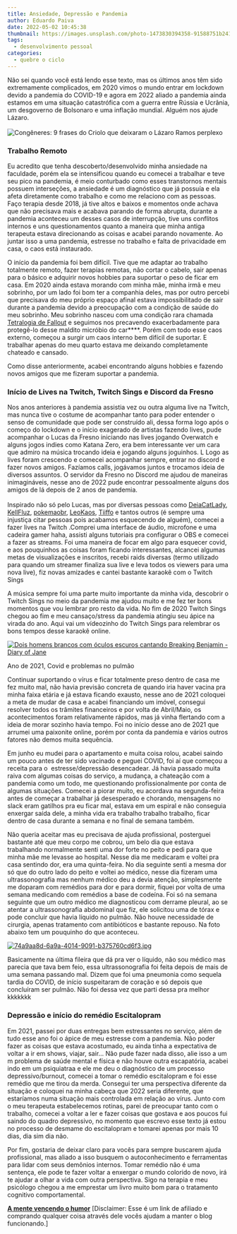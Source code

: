 ```yaml
---
title: Ansiedade, Depressão e Pandemia
author: Eduardo Paiva
date: 2022-05-02 10:45:38
thumbnail: https://images.unsplash.com/photo-1473830394358-91588751b241?ixlib=rb-1.2.1&ixid=MnwxMjA3fDB8MHxzZWFyY2h8MTZ8fGRlcHJlc3NlZHxlbnwwfHwwfHw%3D&w=1000&q=80
tags:
  - desenvolvimento pessoal
categories:
  - quebre o ciclo
---
```

Não sei quando você está lendo esse texto, mas os últimos anos têm sido extremamente complicados, em 2020 vimos o mundo entrar em lockdown devido a pandemia do COVID-19 e agora em 2022 aliado a pandemia ainda estamos em uma situação catastrófica com a guerra entre Rússia e Ucrânia, um desgoverno de Bolsonaro e uma inflação mundial. Alguém nos ajude Lázaro.\
\
![Congêneres: 9 frases do Criolo que deixaram o Lázaro Ramos perplexo](http://1.bp.blogspot.com/-fJSzGYpJpxc/Uzwmpbn-k4I/AAAAAAABFb0/2HBrvKfIe34/s1600/anigif_enhanced-14573-1396356366-9.gif)

### Trabalho Remoto

Eu acredito que tenha descoberto/desenvolvido minha ansiedade na faculdade, porém ela se intensificou quando eu comecei a trabalhar e teve seu pico na pandemia, é meio conturbado como esses transtornos mentais possuem interseções, a ansiedade é um diagnóstico que já possuía e ela afeta diretamente como trabalho e como me relaciono com as pessoas. Faço terapia desde 2018, já tive altos e baixos e momentos onde achava que não precisava mais e acabava parando de forma abrupta, durante a pandemia aconteceu um desses casos de interrupção, tive uns conflitos internos e uns questionamentos quanto a maneira que minha antiga terapeuta estava direcionando as coisas e acabei parando novamente. Ao juntar isso a uma pandemia, estresse no trabalho e falta de privacidade em casa, o caos está instaurado.

O início da pandemia foi bem difícil. Tive que me adaptar ao trabalho totalmente remoto, fazer terapias remotas, não cortar o cabelo, sair apenas para o básico e adquirir novos hobbies para suportar o peso de ficar em casa. Em 2020 ainda estava morando com minha mãe, minha irmã e meu sobrinho, por um lado foi bom ter a companhia deles, mas por outro percebi que precisava do meu próprio espaço afinal estava impossibilitado de sair durante a pandemia devido a preocupação com a condição de saúde do meu sobrinho. Meu sobrinho nasceu com uma condição rara chamada [Tetralogia de Fallout](https://educa.cetrus.com.br/tetralogia-de-fallot-o-que-e-e-seus-quatro-componentes/) e seguimos nos precavendo exacerbadamente para protegê-lo desse maldito micróbio do car\*\*\*\*. Porém com todo esse caos externo, começou a surgir um caos interno bem difícil de suportar. E trabalhar apenas do meu quarto estava me deixando completamente chateado e cansado.

Como disse anteriormente, acabei encontrando alguns hobbies e fazendo novos amigos que me fizeram suportar a pandemia.

### Início de Lives na Twitch, Twitch Sings e Discord da Fresno

Nos anos anteriores à pandemia assistia vez ou outra alguma live na Twitch, mas nunca tive o costume de acompanhar tanto para poder entender o senso de comunidade que pode ser construído ali, dessa forma logo após o começo do lockdown e o início exagerado de artistas fazendo lives, pude acompanhar o Lucas da Fresno iniciando nas lives jogando Overwatch e alguns jogos indies como Katana Zero, era bem interessante ver um cara que admiro na música trocando ideia e jogando alguns joguinhos. L Logo as lives foram crescendo e comecei acompanhar sempre, entrar no discord e fazer novos amigos. Fazíamos calls, jogávamos juntos e trocamos ideia de diversos assuntos. O servidor da Fresno no Discord me ajudou de maneiras inimagináveis, nesse ano de 2022 pude encontrar pessoalmente alguns dos amigos de lá depois de 2 anos de pandemia.\
\
Inspirado não só pelo Lucas, mas por diversas pessoas como [DeiaCatLady](https://www.twitch.tv/deiacatlady), [KellFluz](https://www.twitch.tv/kellfluz), [pokemaobr](https://www.twitch.tv/pokemaobr), [LeoKaos](https://www.twitch.tv/leokaos), [Tiiffo](https://www.twitch.tv/tiiffo) e tantos outros (é sempre uma injustiça citar pessoas pois acabamos esquecendo de alguém), comecei a fazer lives na Twitch .Comprei uma interface de áudio, microfone e uma cadeira gamer haha, assisti alguns tutoriais pra configurar o OBS e comecei a fazer as streams. Foi uma maneira de focar em algo para esquecer covid, e aos pouquinhos as coisas foram ficando interessantes, alcancei algumas metas de visualizações e inscritos, recebi raids diversas (termo utilizado para quando um streamer finaliza sua live e leva todos os viewers para uma nova live), fiz novas amizades e cantei bastante karaokê com o Twitch Sings

A música sempre foi uma parte muito importante da minha vida, descobrir o Twitch Sings no meio da pandemia me ajudou muito e me fez ter bons momentos que vou lembrar pro resto da vida. No fim de 2020 Twitch Sings chegou ao fim e meu cansaço/stress da pandemia atingiu seu ápice na virada do ano. Aqui vai um vídeozinho do Twitch Sings para relembrar os bons tempos desse karaokê online.

[![Dois homens brancos com óculos escuros cantando Breaking Benjamin - Diary of Jane](https://img.youtube.com/vi/DPmGvJHoQhY/0.jpg)](https://www.youtube.com/watch?v=DPmGvJHoQhY)

Ano de 2021, Covid e problemas no pulmão

Continuar suportando o vírus e ficar totalmente preso dentro de casa me fez muito mal, não havia previsão concreta de quando iria haver vacina pra minha faixa etária e já estava ficando exausto, nesse ano de 2021 coloquei a meta de mudar de casa e acabei financiando um imóvel, consegui resolver todos os trâmites financeiros e por volta de Abril/Maio, os acontecimentos foram relativamente rápidos, mas já vinha flertando com a ideia de morar sozinho havia tempo. Foi no início desse ano de 2021 que arrumei uma paixonite online, porém por conta da pandemia e vários outros fatores não demos muita sequência.

Em junho eu mudei para o apartamento e muita coisa rolou, acabei saindo um pouco antes de ter sido vacinado e peguei COVID, foi aí que começou a receita para o  estresse/depressão desencadear. Já havia passado muita raiva com algumas coisas do serviço, a mudança, a chateação com a pandemia como um todo, me questionando profissionalmente por conta de algumas situações. Comecei a piorar muito, eu acordava na segunda-feira antes de começar a trabalhar já desesperado e chorando, mensagens no slack eram gatilhos pra eu ficar mal, estava em um espiral e não conseguia enxergar saída dele, a minha vida era trabalho trabalho trabalho, ficar dentro de casa durante a semana e no final de semana também. 

Não queria aceitar mas eu precisava de ajuda profissional, posterguei bastante até que meu corpo me cobrou, um belo dia que estava trabalhando normalmente senti uma dor forte no peito e pedi para que minha mãe me levasse ao hospital. Nesse dia me medicaram e voltei pra casa sentindo dor, era uma quinta-feira. No dia seguinte senti a mesma dor só que do outro lado do peito e voltei ao médico, nesse dia fizeram uma ultrassonografia mas nenhum médico deu a devia atenção, simplesmente me doparam com remédios para dor e para dormir, fiquei por volta de uma semana medicando com remédios a base de codeína. Foi só na semana seguinte que um outro médico me diagnosticou com derrame pleural, ao se atentar a ultrassonografia abdominal que fiz, ele solicitou uma de tórax e pode concluir que havia líquido no pulmão. Não houve necessidade de cirurgia, apenas tratamento com antibióticos e bastante repouso. Na foto abaixo tem um pouquinho do que aconteceu.

[![74a9aa8d-6a9a-4014-9091-b375760cd6f3.jpg](https://i.postimg.cc/sDh3Z8Rd/74a9aa8d-6a9a-4014-9091-b375760cd6f3.jpg)](https://postimg.cc/N5B33dMp)

Basicamente na última fileira que dá pra ver o líquido, não sou médico mas parecia que tava bem feio, essa ultrassonografia foi feita depois de mais de uma semana passando mal. Dizem que foi uma pneumonia como sequela tardia do COVID, de início suspeitaram de coração e só depois que concluíram ser pulmão. Não foi dessa vez que parti dessa pra melhor kkkkkkk

### Depressão e início do remédio Escitalopram

Em 2021, passei por duas entregas bem estressantes no serviço, além de tudo esse ano foi o ápice de meu estresse com a pandemia. Não poder fazer as coisas que estava acostumado, eu ainda tinha a expectativa de voltar a ir em shows, viajar, sair... Não pude fazer nada disso, alie isso a um m problema de saúde mental e física e não houve outra escapatória, acabei indo em um psiquiatraa e ele me deu o diagnóstico de um processo depressivo/burnout, comecei a tomar o remédio escitalopram e foi esse remédio que me tirou da merda. Consegui ter uma perspectiva diferente da situação e coloquei na minha cabeça que 2022 seria diferente, que estaríamos numa situação mais controlada em relação ao vírus. Junto com o meu terapeuta estabelecemos rotinas, parei de preocupar tanto com o trabalho, comecei a voltar a ler e fazer coisas que gostava e aos poucos fui saindo do quadro depressivo, no momento que escrevo esse texto já estou no processo de desmame do escitalopram e tomarei apenas por mais 10 dias, dia sim dia não.

Por fim, gostaria de deixar claro para vocês para sempre buscarem ajuda profissional, mas aliado a isso busquem o autoconhecimento e ferramentas para lidar com seus demônios internos. Tomar remédio não é uma sentença, ele pode te fazer voltar a enxergar o mundo colorido de novo, irá te ajudar a olhar a vida com outra perspectiva. Sigo na terapia e meu psicólogo chegou a me emprestar um livro muito bom para o tratamento cognitivo comportamental.

**[A mente vencendo o humor](https://amzn.to/3JbGY44)** \[Disclaimer: Esse é um link de afiliado e comprando qualquer coisa através dele vocês ajudam a manter o blog funcionando.]
